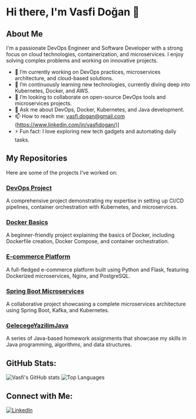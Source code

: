 # Hi there, I'm Vasfi Doğan 👋

## About Me
I'm a passionate DevOps Engineer and Software Developer with a strong focus on cloud technologies, containerization, and microservices. I enjoy solving complex problems and working on innovative projects.

- 🔭 I’m currently working on DevOps practices, microservices architecture, and cloud-based solutions.
- 🌱 I’m continuously learning new technologies, currently diving deep into Kubernetes, Docker, and AWS.
- 👯 I’m looking to collaborate on open-source DevOps tools and microservices projects.
- 💬 Ask me about DevOps, Docker, Kubernetes, and Java development.
- 📫 How to reach me: [vasfi.dogan@gmail.com](mailto:vasfi.dogan@gmail.com) (https://www.linkedin.com/in/vasfidogan/)]
- ⚡ Fun fact: I love exploring new tech gadgets and automating daily tasks.

## My Repositories
Here are some of the projects I've worked on:

### [DevOps Project](https://github.com/VasfiDOGAN/devops_project)
A comprehensive project demonstrating my expertise in setting up CI/CD pipelines, container orchestration with Kubernetes, and microservices.

### [Docker Basics](https://github.com/VasfiDOGAN/DockerBasics)
A beginner-friendly project explaining the basics of Docker, including Dockerfile creation, Docker Compose, and container orchestration.

### [E-commerce Platform](https://github.com/VasfiDOGAN/vasfid-ecommerce.git)
A full-fledged e-commerce platform built using Python and Flask, featuring Dockerized microservices, Nginx, and PostgreSQL.

### [Spring Boot Microservices](https://github.com/SaiUpadhyayula/spring-boot-microservices)
A collaborative project showcasing a complete microservices architecture using Spring Boot, Kafka, and Kubernetes.

### [GelecegeYazilimJava](https://github.com/VasfiDOGAN/GelecegeYazilimJava)
A series of Java-based homework assignments that showcase my skills in Java programming, algorithms, and data structures.

## GitHub Stats:
![Vasfi's GitHub stats](https://github-readme-stats.vercel.app/api?username=VasfiDOGAN&show_icons=true&theme=radical)
![Top Languages](https://github-readme-stats.vercel.app/api/top-langs/?username=VasfiDOGAN&layout=compact&theme=radical)

## Connect with Me:
[![LinkedIn](https://img.shields.io/badge/LinkedIn-blue?style=for-the-badge&logo=linkedin)](https://www.linkedin.com/in/vasfidogan/)

